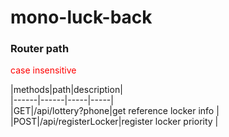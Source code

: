 # mono-luck-back


### Router path

<font color="#FF0000">
case insensitive
</font>

|methods|path|description|  
|------|------|-----|-----|  
|GET|/api/lottery?phone|get reference locker info |  
|POST|/api/registerLocker|register locker priority |  
